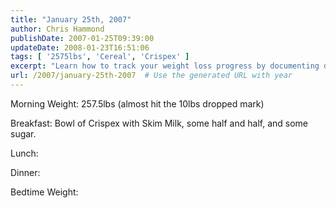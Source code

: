 ```yaml
---
title: "January 25th, 2007"
author: Chris Hammond
publishDate: 2007-01-25T09:39:00
updateDate: 2008-01-23T16:51:06
tags: [ '2575lbs', 'Cereal', 'Crispex' ]
excerpt: "Learn how to track your weight loss progress by documenting daily weigh-ins and meals, like this detailed example reaching almost 10lbs down."
url: /2007/january-25th-2007  # Use the generated URL with year
---
```

<p>Morning Weight: 257.5lbs (almost hit the 10lbs dropped mark)</p><p>Breakfast: Bowl of Crispex with Skim Milk, some half and half, and some sugar.</p><p>Lunch: </p><p>Dinner:</p><p>Bedtime Weight:</p><img src="https://65lbs.com/aggbug.aspx?PostID=42" width="1" height="1">


